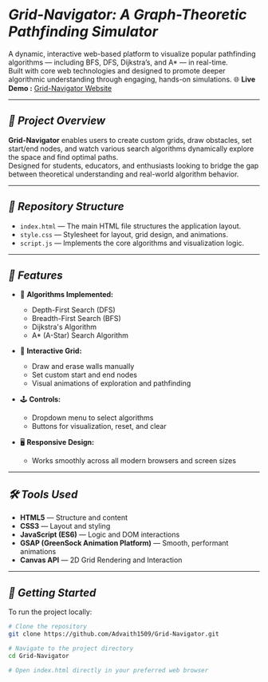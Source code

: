 # _**Grid-Navigator: A Graph-Theoretic Pathfinding Simulator**_

A dynamic, interactive web-based platform to visualize popular pathfinding algorithms — including BFS, DFS, Dijkstra’s, and A* — in real-time.  
Built with core web technologies and designed to promote deeper algorithmic understanding through engaging, hands-on simulations.
🌐 **Live Demo :** [Grid-Navigator Website](https://advaith1509.github.io/Grid-Navigator/)

---

## **_🚀 Project Overview_**

**Grid-Navigator** enables users to create custom grids, draw obstacles, set start/end nodes, and watch various search algorithms dynamically explore the space and find optimal paths.  
Designed for students, educators, and enthusiasts looking to bridge the gap between theoretical understanding and real-world algorithm behavior.

---

## **_📁 Repository Structure_**

- `index.html` — The main HTML file structures the application layout.
- `style.css` — Stylesheet for layout, grid design, and animations.
- `script.js` — Implements the core algorithms and visualization logic.

---

## **_🧠 Features_**

- 🧭 **Algorithms Implemented:**
  - Depth-First Search (DFS)
  - Breadth-First Search (BFS)
  - Dijkstra's Algorithm
  - A* (A-Star) Search Algorithm

- 🧱 **Interactive Grid:**
  - Draw and erase walls manually
  - Set custom start and end nodes
  - Visual animations of exploration and pathfinding

- 🕹️ **Controls:**
  - Dropdown menu to select algorithms
  - Buttons for visualization, reset, and clear

- 🖥️ **Responsive Design:**
  - Works smoothly across all modern browsers and screen sizes

---

## **_🛠️ Tools Used_**

- **HTML5** — Structure and content
- **CSS3** — Layout and styling
- **JavaScript (ES6)** — Logic and DOM interactions
- **GSAP (GreenSock Animation Platform)** — Smooth, performant animations
- **Canvas API** — 2D Grid Rendering and Interaction

---

## **_📌 Getting Started_**

To run the project locally:

```bash
# Clone the repository
git clone https://github.com/Advaith1509/Grid-Navigator.git

# Navigate to the project directory
cd Grid-Navigator

# Open index.html directly in your preferred web browser
